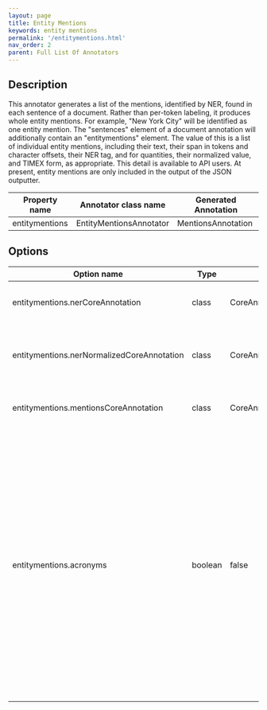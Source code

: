 ```yaml
---
layout: page
title: Entity Mentions
keywords: entity mentions
permalink: '/entitymentions.html'
nav_order: 2
parent: Full List Of Annotators
---
```


## Description

This annotator generates a list of the mentions, identified by NER, found in each sentence of a document. Rather than per-token labeling, it produces whole entity mentions. For example, "New York City" will be identified as one entity mention. The "sentences" element of a document annotation will additionally contain an "entitymentions" element. The value of this is a list of individual entity mentions, including their text, their span in tokens and character offsets, their NER tag, and for quantities, their normalized value, and TIMEX form, as appropriate. This detail is available to API users. At present, entity mentions are only included in the output of the JSON outputter.

| Property name | Annotator class name | Generated Annotation |
| --- | --- | --- |
| entitymentions | EntityMentionsAnnotator | MentionsAnnotation |

## Options

| Option name | Type | Default | Description |
| --- | --- | --- | --- |
| entitymentions.nerCoreAnnotation | class | CoreAnnotations.NamedEntityTagAnnotation.class | Class to use as key to look up NER value. |
| entitymentions.nerNormalizedCoreAnnotation | class | CoreAnnotations.NormalizedNamedEntityTagAnnotation.class | Class to use as key to look up normalized named entity value. |
| entitymentions.mentionsCoreAnnotation | class | CoreAnnotations.MentionsAnnotation.class | Class to use as key to look up mentions. |
| entitymentions.acronyms | boolean | false | If true, heuristically search for organization acronyms, even if they are not marked explicitly by an NER tag. That is, it looks for putative acronyms of an organization identified elsewhere in the document. In some work this has been super useful (+20% recall). |
